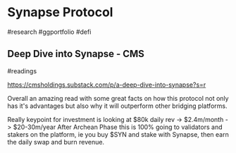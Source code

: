 # Synapse Protocol
#research #ggportfolio #defi 

## Deep Dive into Synapse - CMS
#readings 

https://cmsholdings.substack.com/p/a-deep-dive-into-synapse?s=r

Overall an amazing read with some great facts on how this protocol not only has it's advantages but also why it will outperform other bridging platforms.

Really keypoint for investment is looking at $80k daily rev -> $2.4m/month -> $20-30m/year
After Archean Phase this is 100% going to validators and stakers on the platform, ie you buy $SYN and stake with Synapse, then earn the daily swap and burn revenue.